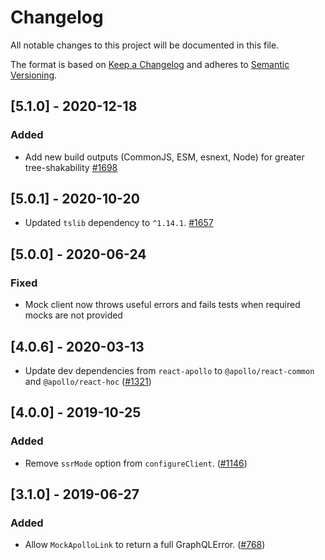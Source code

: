 # Changelog

All notable changes to this project will be documented in this file.

The format is based on [Keep a Changelog](http://keepachangelog.com/en/1.0.0/)
and adheres to [Semantic Versioning](http://semver.org/spec/v2.0.0.html).

## [5.1.0] - 2020-12-18

### Added

- Add new build outputs (CommonJS, ESM, esnext, Node) for greater tree-shakability [#1698](https://github.com/Shopify/quilt/pull/1698)

## [5.0.1] - 2020-10-20

- Updated `tslib` dependency to `^1.14.1`. [#1657](https://github.com/Shopify/quilt/pull/1657)

## [5.0.0] - 2020-06-24

### Fixed

- Mock client now throws useful errors and fails tests when required mocks are not provided

## [4.0.6] - 2020-03-13

- Update dev dependencies from `react-apollo` to `@apollo/react-common` and `@apollo/react-hoc` ([#1321](https://github.com/Shopify/quilt/pull/1321))

## [4.0.0] - 2019-10-25

### Added

- Remove `ssrMode` option from `configureClient`. ([#1146](https://github.com/Shopify/quilt/pull/1146))

## [3.1.0] - 2019-06-27

### Added

- Allow `MockApolloLink` to return a full GraphQLError. ([#768](https://github.com/Shopify/quilt/pull/768))
